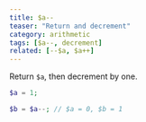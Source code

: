 ```yaml
---
title: $a--
teaser: "Return and decrement"
category: arithmetic
tags: [$a--, decrement]
related: [--$a, $a++]
---
```


Return `$a`, then decrement by one.

```php
$a = 1;

$b = $a--; // $a = 0, $b = 1
```
